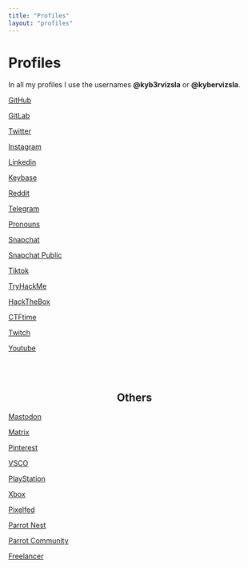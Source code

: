 ```yaml
---
title: "Profiles"
layout: "profiles"
---
```

# Profiles
In all my profiles I use the usernames **@kyb3rvizsla** or **@kybervizsla**.

<!--HTML-->
<div class="container1">
    <a href="https://github.com/kyb3rvizsla" target="_blank"><div class="box">
        <i class="si si-github fa-2x"></i> <p>GitHub</p>
    </div></a>
    <a href="https://gitlab.com/kyb3rvizsla" target="_blank"><div class="box">
        <i class="si si-gitlab fa-2x"></i> <p>GitLab</p>
    </div></a>
    <a href="https://twitter.com/kyb3rvizsla" target="_blank"><div class="box">
        <i class="si si-twitter fa-2x"></i> <p>Twitter</p>
    </div></a>
    <a href="https://instagram.com/kyb3rvizsla" target="_blank"><div class="box">
        <i class="si si-instagram fa-2x"></i> <p>Instagram</p>
    </div></a>
    <a href="https://linkedin.com/in/kyb3rvizsla" target="_blank"><div class="box">
        <i class="si si-linkedin fa-2x"></i> <p>Linkedin</p>
    </div></a>
    <a href="https://keybase.io/kyb3rvizsla" target="_blank"><div class="box">
        <i class="si si-keybase fa-2x"></i> <p>Keybase</p>
    </div></a>
    <a href="https://reddit.com/u/kybervizsla" target="_blank"><div class="box">
        <i class="si si-reddit fa-2x"></i> <p>Reddit</p>
    </div></a>
    <a href="https://t.me/kyb3rvizsla" target="_blank"><div class="box">
        <i class="si si-telegram fa-2x"></i> <p>Telegram</p>
    </div></a>
    <a href="https://en.pronouns.page/@kyb3rvizsla" target="_blank"><div class="box">
        <i class="fas fa-bullhorn fa-2x"></i> <p>Pronouns</p>
    </div></a>
</div>
<div class="container2">
    <a href="https://snapchat.com/add/kyb3rvizsla" target="_blank"><div class="box">
        <i class="si si-snapchat fa-2x"></i> <p>Snapchat</p>
    </div></a>
    <a href="https://snapchat.com/add/kyb3rvizsla.pub" target="_blank"><div class="box">
        <i class="si si-snapchat fa-2x"></i> <p>Snapchat Public</p>
    </div></a>
    <a href="https://www.tiktok.com/@kyb3rvizsla" target="_blank"><div class="box">
        <i class="si si-tiktok fa-2x"></i> <p>Tiktok</p>
    </div></a>
    <a href="https://tryhackme.com/p/kyb3rvizsla" target="_blank"><div class="box">
        <i class="si si-tryhackme fa-2x"></i> <p>TryHackMe</p>
    </div></a>
    <a href="https://app.hackthebox.eu/users/13569" target="_blank"><div class="box">
        <i class="si si-hackthebox fa-2x"></i> <p>HackTheBox</p>
    </div></a>
    <a href="https://ctftime.org/user/115253" target="_blank"><div class="box">
        <i class="fas fa-flag fa-2x"></i> <p>CTFtime</p>
    </div></a>
    <a href="https://twitch.com/kyb3rvizsla" target="_blank"><div class="box">
        <i class="si si-twitch fa-2x"></i> <p>Twitch</p>
    </div></a>
    <a href="https://www.youtube.com/channel/UCOJ5LhsjIFIB5k5IjHtJTGA" target="_blank"><div class="box">
        <i class="si si-youtube fa-2x"></i> <p>Youtube</p>
    </div></a>
</div>

<br><br>
<h2 style="text-align: center;">Others</h2>
<div class="container3">
    <a href="https://mastodon.social/@kyb3rvizsla" target="_blank"><div class="box">
        <i class="si si-mastodon fa-2x"></i> <p>Mastodon</p>
    </div></a>
    <a href="https://matrix.to/#/@kyb3rvizsla:matrix.org" target="_blank"><div class="box">
        <i class="si si-matrix fa-2x"></i> <p>Matrix</p>
    </div></a>
    <a href="https://www.pinterest.com/kyb3rvizsla" target="_blank"><div class="box">
        <i class="si si-pinterest fa-2x"></i> <p>Pinterest</p>
    </div></a>
    <a href="https://vsco.co/kyb3rvizsla" target="_blank"><div class="box">
        <i class="si si-vsco fa-2x"></i> <p>VSCO</p>
    </div></a>
    <a href="https://psnprofiles.com/kyb3rvizsla" target="_blank"><div class="box">
        <i class="si si-playstation fa-2x"></i> <p>PlayStation</p>
    </div></a>
    <a href="https://www.xboxgamertag.com/search/kyb3rvizsla" target="_blank"><div class="box">
        <i class="si si-xbox fa-2x"></i> <p>Xbox</p>
    </div></a>
    <a href="https://pixelfed.social/kyb3rvizsla" target="_blank"><div class="box">
        <i class="si si-insomnia fa-2x"></i> <p>Pixelfed</p>
    </div></a>
    <a href="https://nest.parrotsec.org/kyb3rvizsla" target="_blank"><div class="box">
        <i class="si si-linux fa-2x"></i> <p>Parrot Nest</p>
    </div></a>
    <a href="https://community.parrotsec.org/u/kyb3rvizsla" target="_blank"><div class="box">
        <i class="si si-linux fa-2x"></i> <p>Parrot Community</p>
    </div></a>
    <a href="https://www.freelancer.com/u/kyb3rvizsla" target="_blank"><div class="box">
        <i class="si si-freelancer fa-2x"></i> <p>Freelancer</p>
    </div></a>
</div>
